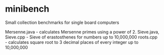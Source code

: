 # minibench
Small collection benchmarks for single board computers

Mersenne.java - calculates Mersenne primes using a power of 2.
Sieve.java, Sieve.cpp - Sieve of erastosthenes for numbers up to 10,000,000
roots.cpp - calculates square root to 3 decimal places of every integer up to 10,000,000
